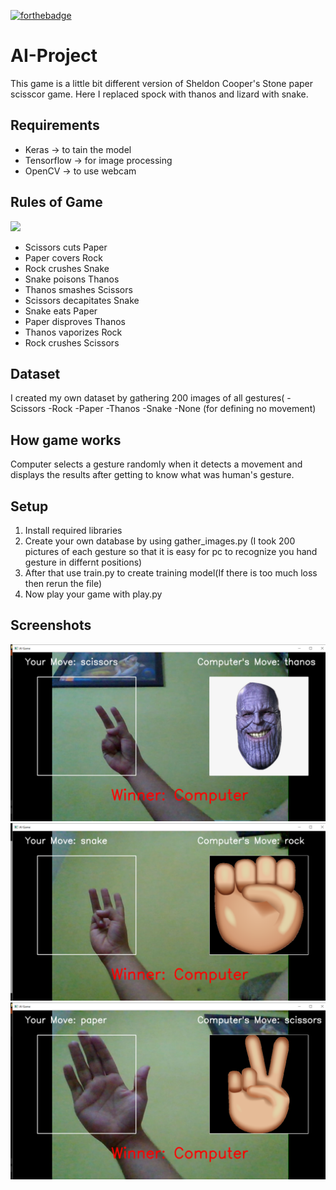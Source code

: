 [![forthebadge](https://forthebadge.com/images/badges/made-with-python.svg)](https://forthebadge.com)
# AI-Project
This game is a little bit different version of Sheldon Cooper's Stone paper scisscor game. Here I replaced spock with thanos and lizard with snake. 

## Requirements
- Keras -> to tain the model
- Tensorflow -> for image processing
- OpenCV -> to use webcam

## Rules of Game
![](images/rules.png)

- Scissors cuts Paper
- Paper covers Rock
- Rock crushes Snake
- Snake poisons Thanos
- Thanos smashes Scissors
- Scissors decapitates Snake
- Snake eats Paper
- Paper disproves Thanos
- Thanos vaporizes Rock
- Rock crushes Scissors

## Dataset
I created my own dataset by gathering 200 images of all gestures(
-Scissors
-Rock
-Paper 
-Thanos
-Snake
-None (for defining no movement)

## How game works
Computer selects a gesture randomly when it detects a movement and displays the results after getting to know what was human's gesture.

## Setup
1. Install required libraries
2. Create your own database by using gather_images.py (I took 200 pictures of each gesture so that it is easy for pc to recognize you hand gesture in differnt positions)
3. After that use train.py to create training model(If there is too much loss then rerun the file)
4. Now play your game with play.py

## Screenshots
![](images/ss1.png)
![](images/ss2.png)
![](images/ss3.png)






